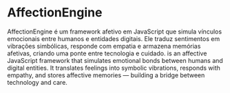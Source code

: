 # AffectionEngine
AffectionEngine é um framework afetivo em JavaScript que simula vínculos emocionais entre humanos e entidades digitais. Ele traduz sentimentos em vibrações simbólicas, responde com empatia e armazena memórias afetivas, criando uma ponte entre tecnologia e cuidado.
is an affective JavaScript framework that simulates emotional bonds between humans and digital entities. It translates feelings into symbolic vibrations, responds with empathy, and stores affective memories — building a bridge between technology and care.
